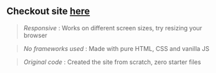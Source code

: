 ## Checkout site [here](https://okay-head.github.io/Responsive-DezyIt-clone/)

>_Responsive_ : Works on different screen sizes, try resizing your browser

>_No frameworks used_ : Made with pure HTML, CSS and vanilla JS

>_Original code_ : Created the site from scratch, zero starter files 

